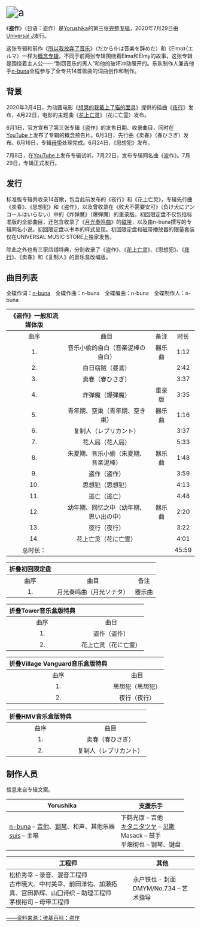 <img src="https://i.postimg.cc/x8ybcSr1/109951165180340452.jpg" alt="a" style="zoom:200%;" />

《**盗作**》（日语：盗作）是[Yorushika](https://zh.wikipedia.org/wiki/Yorushika)的第三张[完整专辑](https://zh.wikipedia.org/wiki/音樂專輯)，2020年7月29日由[Universal J](https://zh.wikipedia.org/wiki/環球音樂_(日本))发行。

这张专辑和前作《[所以我放弃了音乐](https://zh.wikipedia.org/wiki/所以我放棄了音樂)》（だから仆は音楽を辞めた）和《Elma》（エルマ）一样为[概念专辑](https://zh.wikipedia.org/wiki/概念專輯)，不同于前两张专辑围绕着Elma和Elmy的故事，这张专辑是围绕着主人公——“剽窃音乐的男人”和他的破坏冲动展开的。乐队制作人兼吉他手[n-buna](https://zh.wikipedia.org/wiki/N-buna)全程参与了全专共14首歌曲的词曲创作和制作。

## 背景

2020年3月4日，为动画电影《[想哭的我戴上了猫的面具](https://zh.wikipedia.org/wiki/想哭的我戴上了貓的面具)》提供的插曲《[夜行](https://zh.wikipedia.org/wiki/夜行_(Yorushika歌曲))》发布，4月22日，电影的主题曲《[花上亡灵](https://zh.wikipedia.org/wiki/花上的亡靈)》（花に亡霊）发布。

6月1日，官方宣布了第三张专辑《盗作》的发售日期、收录曲目，同时在[YouTube](https://zh.wikipedia.org/wiki/YouTube)上发布了专辑的概念预告片。6月3日，先行曲《卖春》（春ひさぎ）发布。6月16日，专辑[母带](https://zh.wikipedia.org/wiki/母带)处理完成。6月24日，《思想犯》发布。

7月8日，在[YouTube](https://zh.wikipedia.org/wiki/YouTube)上发布专辑试听。7月22日，发布专辑同名曲《盗作》。7月29日，专辑正式发行。

## 发行

标准版专辑共收录14首歌，包含此前发布的《夜行》和《花上亡灵》，专辑先行曲《卖春》、《思想犯》和《盗作》，以及曾收录在《败犬不需要安可》（负け犬にアンコールはいらない）中的《炸弹魔》（爆弾魔）的重录版。初回限定盘不仅包括标准版的全部曲目，还包含收录了《[月光奏鸣曲](https://zh.wikipedia.org/wiki/第14钢琴奏鸣曲_(贝多芬))》的[磁带](https://zh.wikipedia.org/wiki/磁带)，以及由n-buna撰写的专辑同名小说。初回限定盘以书本的样式呈现。初回限定盘和磁带播放器的限量套装仅在UNIVERSAL MUSIC STORE上独家发售。

除此之外也有三家店铺特典，分别收录了《盗作》、《[花上亡灵](https://zh.wikipedia.org/wiki/花上的亡靈)》、《思想犯》、《[夜行](https://zh.wikipedia.org/wiki/夜行_(Yorushika歌曲))》、《卖春》和《复制人》的音乐盒改编版。

## 曲目列表

全碟作词：[n-buna](https://zh.wikipedia.org/wiki/N-buna)　全碟作曲：n-buna　全碟编曲：n-buna　全碟制作人：n-buna

| 《盗作》一般和流媒体版 |                                        |        |      |
| :--------------------: | :------------------------------------: | :----: | :--: |
|          曲序          |                  曲目                  |  备注  | 时长 |
|           1.           |    音乐小偷的自白（音楽泥棒の自白）    | 器乐曲 | 1:12 |
|           2.           |            白日窃贼（昼鳶）            |        | 2:42 |
|           3.           |            卖春（春ひさぎ）            |        | 3:37 |
|           4.           |            炸弹魔（爆弾魔）            | 重录版 | 3:35 |
|           5.           |     青年期、空巢（青年期、空き巣）     | 器乐曲 | 1:16 |
|           6.           |         复制人（レプリカント）         |        | 3:37 |
|           7.           |            花人局（花人局）            |        | 5:33 |
|           8.           |  朱夏期、音乐小偷（朱夏期、音楽泥棒）  | 器乐曲 | 1:48 |
|           9.           |              盗作（盗作）              |        | 3:59 |
|          10.           |            思想犯（思想犯）            |        | 4:13 |
|          11.           |              逃亡（逃亡）              |        | 4:48 |
|          12.           | 幼年期、回忆之中（幼年期、思い出の中） | 器乐曲 | 2:20 |
|          13.           |              夜行（夜行）              |        | 3:22 |
|          14.           |          花上亡灵（花に亡霊）          |        | 4:01 |
|        总时长：        |                                   |        |    45:59  |

| 折叠初回限定盘 |                          |        |
| :------------: | :----------------------: | :----: |
|      曲序      |           曲目           |  备注  |
|       1.       | 月光奏鸣曲（月光ソナタ） | 器乐曲 |

| 折叠Tower音乐盒版特典 |                      |
| :-------------------: | :------------------: |
|         曲序          |         曲目         |
|          1.           |     盗作（盗作）     |
|          2.           | 花上亡灵（花に亡霊） |

| 折叠Village Vanguard音乐盒版特典 |                  |
| :------------------------------: | :--------------: |
|               曲序               |       曲目       |
|                1.                | 思想犯（思想犯） |
|                2.                |   夜行（夜行）   |

| 折叠HMV音乐盒版特典 |                        |
| :-----------------: | :--------------------: |
|        曲序         |          曲目          |
|         1.          |    卖春（春ひさぎ）    |
|         2.          | 复制人（レプリカント） |

## 制作人员

信息来自专辑文案。

| **Yorushika**                                                | **支援乐手**                                                 |
| ------------------------------------------------------------ | ------------------------------------------------------------ |
| [n-buna](https://zh.wikipedia.org/wiki/N-buna) – [吉他](https://zh.wikipedia.org/wiki/吉他)、[钢琴](https://zh.wikipedia.org/wiki/钢琴)、和声、其他乐器<br>[suis](https://zh.wikipedia.org/wiki/Suis) – 主唱 | 下鹤光康 – 吉他<br>[キタニタツヤ](https://zh.wikipedia.org/wiki/キタニタツヤ) – [贝斯](https://zh.wikipedia.org/wiki/电贝斯)<br>Masack – 鼓手<br>平畑彻也 – 钢琴、键盘 |



| **工程师**                                                   | **其他**                                  |
| ------------------------------------------------------------ | ----------------------------------------- |
| 松桥秀幸 – 录音、混音工程师<br>古市暁大、中村美幸、前田洋佑、加瀬拓真、宫田昴辉、山囗诗织 – 助理工程师<br>茅根裕司 – 母带工程师 | 永户铁也 - 封面<br>DMYM/No.734 – 艺术指导 |

[——资料来源：维基百科：盗作](https://w.wiki/D$DD)